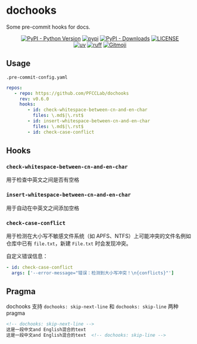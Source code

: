 # dochooks

Some pre-commit hooks for docs.

<p align="center">
   <a href="https://python.org/" target="_blank"><img alt="PyPI - Python Version" src="https://img.shields.io/pypi/pyversions/dochooks?logo=python&style=flat-square"></a>
   <a href="https://pypi.org/project/dochooks/" target="_blank"><img src="https://img.shields.io/pypi/v/dochooks?style=flat-square" alt="pypi"></a>
   <a href="https://pypi.org/project/dochooks/" target="_blank"><img alt="PyPI - Downloads" src="https://img.shields.io/pypi/dm/dochooks?style=flat-square"></a>
   <a href="LICENSE"><img alt="LICENSE" src="https://img.shields.io/github/license/PFCCLab/dochooks?style=flat-square"></a>
   <br/>
   <a href="https://github.com/astral-sh/uv"><img alt="uv" src="https://img.shields.io/endpoint?url=https://raw.githubusercontent.com/astral-sh/uv/main/assets/badge/v0.json&style=flat-square"></a>
   <a href="https://github.com/astral-sh/ruff"><img alt="ruff" src="https://img.shields.io/endpoint?url=https://raw.githubusercontent.com/astral-sh/ruff/main/assets/badge/v2.json&style=flat-square"></a>
   <a href="https://gitmoji.dev"><img alt="Gitmoji" src="https://img.shields.io/badge/gitmoji-%20😜%20😍-FFDD67?style=flat-square"></a>
</p>

## Usage

`.pre-commit-config.yaml`

```yaml
repos:
   - repo: https://github.com/PFCCLab/dochooks
     rev: v0.6.0
     hooks:
        - id: check-whitespace-between-cn-and-en-char
          files: \.md$|\.rst$
        - id: insert-whitespace-between-cn-and-en-char
          files: \.md$|\.rst$
        - id: check-case-conflict
```

## Hooks

### `check-whitespace-between-cn-and-en-char`

用于检查中英文之间是否有空格

### `insert-whitespace-between-cn-and-en-char`

用于自动在中英文之间添加空格

### `check-case-conflict`

用于检测在大小写不敏感文件系统（如 APFS、NTFS）上可能冲突的文件名例如仓库中已有 `file.txt`，新建 `File.txt` 时会发现冲突。

自定义错误信息：

```yaml
- id: check-case-conflict
  args: ['--error-message="错误：检测到大小写冲突！\n{conflicts}"']
```

## Pragma

dochooks 支持 `dochooks: skip-next-line` 和 `dochooks: skip-line` 两种 pragma

<!-- prettier-ignore -->
```markdown
<!-- dochooks: skip-next-line -->
这是一段中文and English混合的text
这是一段中文and English混合的text  <!-- dochooks: skip-line -->
```
